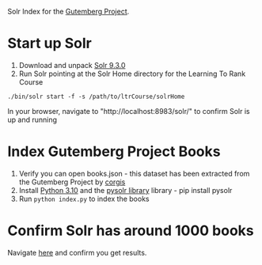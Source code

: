 Solr Index for the [Gutemberg Project](https://www.gutenberg.org).

# Start up Solr

1. Download and unpack [Solr 9.3.0](https://www.apache.org/dyn/closer.lua/solr/solr/9.3.0/solr-9.3.0.tgz?action=download)
2. Run Solr pointing at the Solr Home directory for the Learning To Rank Course

```
./bin/solr start -f -s /path/to/ltrCourse/solrHome
```

In your browser, navigate to "http://localhost:8983/solr/" to confirm Solr is up and running

# Index Gutemberg Project Books

1. Verify you can open books.json - this dataset has been extracted from the Gutemberg Project by [corgis](https://think.cs.vt.edu/corgis/json/index.html)
2. Install [Python 3.10](https://www.python.org/downloads/) and the [pysolr library](https://github.com/django-haystack/pysolr) library - pip install pysolr
3. Run `python index.py` to index the books

# Confirm Solr has around 1000 books

Navigate [here](http://localhost:8983/solr/books/select?q=*:*) and confirm you get results.